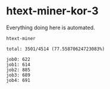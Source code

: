 # htext-miner-kor-3

Everything doing here is automated.

```
htext-miner

total: 3501/4514 (77.55870624723083%)

job0: 622
job1: 614
job2: 885
job3: 689
job4: 691
```
